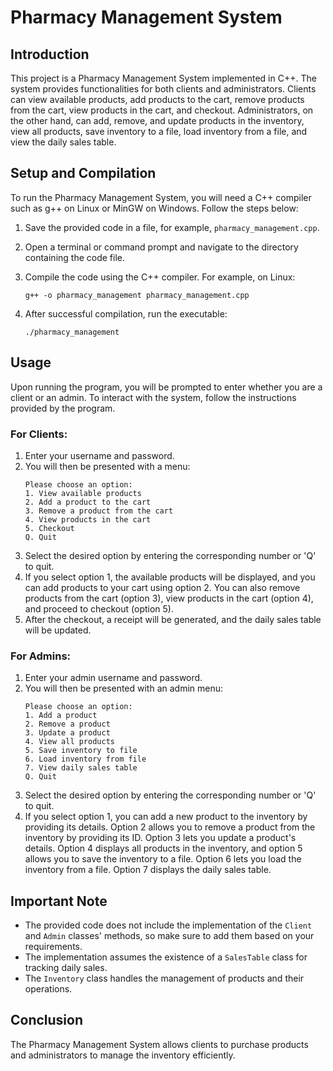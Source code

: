 # Pharmacy Management System 

## Introduction
This project is a Pharmacy Management System implemented in C++. The system provides functionalities for both clients and administrators. Clients can view available products, add products to the cart, remove products from the cart, view products in the cart, and checkout. Administrators, on the other hand, can add, remove, and update products in the inventory, view all products, save inventory to a file, load inventory from a file, and view the daily sales table.

## Setup and Compilation
To run the Pharmacy Management System, you will need a C++ compiler such as g++ on Linux or MinGW on Windows. Follow the steps below:

1. Save the provided code in a file, for example, `pharmacy_management.cpp`.

2. Open a terminal or command prompt and navigate to the directory containing the code file.

3. Compile the code using the C++ compiler. For example, on Linux:
   ```
   g++ -o pharmacy_management pharmacy_management.cpp
   ```

4. After successful compilation, run the executable:
   ```
   ./pharmacy_management
   ```

## Usage

Upon running the program, you will be prompted to enter whether you are a client or an admin. To interact with the system, follow the instructions provided by the program.

### For Clients:
1. Enter your username and password.
2. You will then be presented with a menu:
   ```
   Please choose an option:
   1. View available products
   2. Add a product to the cart
   3. Remove a product from the cart
   4. View products in the cart
   5. Checkout
   Q. Quit
   ```
3. Select the desired option by entering the corresponding number or 'Q' to quit.
4. If you select option 1, the available products will be displayed, and you can add products to your cart using option 2. You can also remove products from the cart (option 3), view products in the cart (option 4), and proceed to checkout (option 5).
5. After the checkout, a receipt will be generated, and the daily sales table will be updated.

### For Admins:
1. Enter your admin username and password.
2. You will then be presented with an admin menu:
   ```
   Please choose an option:
   1. Add a product
   2. Remove a product
   3. Update a product
   4. View all products
   5. Save inventory to file
   6. Load inventory from file
   7. View daily sales table
   Q. Quit
   ```
3. Select the desired option by entering the corresponding number or 'Q' to quit.
4. If you select option 1, you can add a new product to the inventory by providing its details. Option 2 allows you to remove a product from the inventory by providing its ID. Option 3 lets you update a product's details. Option 4 displays all products in the inventory, and option 5 allows you to save the inventory to a file. Option 6 lets you load the inventory from a file. Option 7 displays the daily sales table.

## Important Note
- The provided code does not include the implementation of the `Client` and `Admin` classes' methods, so make sure to add them based on your requirements.
- The implementation assumes the existence of a `SalesTable` class for tracking daily sales.
- The `Inventory` class handles the management of products and their operations.

## Conclusion
The Pharmacy Management System allows clients to purchase products and administrators to manage the inventory efficiently.
